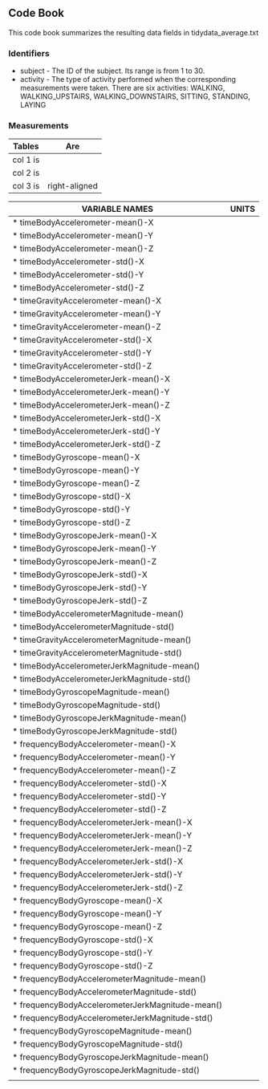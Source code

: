 ## Code Book

This code book summarizes the resulting data fields in tidydata_average.txt

### Identifiers

* subject - The ID of the subject. Its range is from 1 to 30.
* activity - The type of activity performed when the corresponding measurements were taken. There are six activities: WALKING, WALKING_UPSTAIRS, WALKING_DOWNSTAIRS, SITTING, STANDING, LAYING

### Measurements

 Tables   |      Are      |  
|----------|:-------------:|
| col 1 is |               | 
| col 2 is |     | 
| col 3 is | right-aligned | 




|          VARIABLE NAMES						 |    UNITS       |   
|------------------------------------------------|:--------------:|
|* timeBodyAccelerometer-mean()-X                |                |
|* timeBodyAccelerometer-mean()-Y                |                |
|* timeBodyAccelerometer-mean()-Z                |                |
|* timeBodyAccelerometer-std()-X                 |                |
|* timeBodyAccelerometer-std()-Y                 |                |
|* timeBodyAccelerometer-std()-Z                 |                |
|* timeGravityAccelerometer-mean()-X             |                |
|* timeGravityAccelerometer-mean()-Y             |                |
|* timeGravityAccelerometer-mean()-Z             |                |
|* timeGravityAccelerometer-std()-X              |                |
|* timeGravityAccelerometer-std()-Y              |                |
|* timeGravityAccelerometer-std()-Z              |                |
|* timeBodyAccelerometerJerk-mean()-X            |                |
|* timeBodyAccelerometerJerk-mean()-Y            |                |
|* timeBodyAccelerometerJerk-mean()-Z            |                |
|* timeBodyAccelerometerJerk-std()-X             |                |
|* timeBodyAccelerometerJerk-std()-Y             |                |
|* timeBodyAccelerometerJerk-std()-Z             |                |
|* timeBodyGyroscope-mean()-X                    |                |
|* timeBodyGyroscope-mean()-Y                    |                |
|* timeBodyGyroscope-mean()-Z                    |                |
|* timeBodyGyroscope-std()-X                     |                |
|* timeBodyGyroscope-std()-Y                     |                |
|* timeBodyGyroscope-std()-Z                     |                |
|* timeBodyGyroscopeJerk-mean()-X                |                |
|* timeBodyGyroscopeJerk-mean()-Y                |                |
|* timeBodyGyroscopeJerk-mean()-Z                |                |
|* timeBodyGyroscopeJerk-std()-X                 |                |
|* timeBodyGyroscopeJerk-std()-Y                 |                |
|* timeBodyGyroscopeJerk-std()-Z                 |                |
|* timeBodyAccelerometerMagnitude-mean()         |                |
|* timeBodyAccelerometerMagnitude-std()          |                |
|* timeGravityAccelerometerMagnitude-mean()      |                |
|* timeGravityAccelerometerMagnitude-std()       |                |
|* timeBodyAccelerometerJerkMagnitude-mean()     |                |
|* timeBodyAccelerometerJerkMagnitude-std()      |                |
|* timeBodyGyroscopeMagnitude-mean()             |                |
|* timeBodyGyroscopeMagnitude-std()              |                |
|* timeBodyGyroscopeJerkMagnitude-mean()         |                |
|* timeBodyGyroscopeJerkMagnitude-std()          |                |
|* frequencyBodyAccelerometer-mean()-X           |                |
|* frequencyBodyAccelerometer-mean()-Y           |                |
|* frequencyBodyAccelerometer-mean()-Z           |                |
|* frequencyBodyAccelerometer-std()-X            |                |
|* frequencyBodyAccelerometer-std()-Y            |                |
|* frequencyBodyAccelerometer-std()-Z            |                |
|* frequencyBodyAccelerometerJerk-mean()-X       |                |
|* frequencyBodyAccelerometerJerk-mean()-Y       |                |
|* frequencyBodyAccelerometerJerk-mean()-Z       |                |
|* frequencyBodyAccelerometerJerk-std()-X        |                |
|* frequencyBodyAccelerometerJerk-std()-Y        |                |
|* frequencyBodyAccelerometerJerk-std()-Z        |                |
|* frequencyBodyGyroscope-mean()-X               |                |
|* frequencyBodyGyroscope-mean()-Y               |                |
|* frequencyBodyGyroscope-mean()-Z               |                |
|* frequencyBodyGyroscope-std()-X                |                |
|* frequencyBodyGyroscope-std()-Y                |                |
|* frequencyBodyGyroscope-std()-Z                |                |
|* frequencyBodyAccelerometerMagnitude-mean()    |                |
|* frequencyBodyAccelerometerMagnitude-std()     |                |
|* frequencyBodyAccelerometerJerkMagnitude-mean()|                |
|* frequencyBodyAccelerometerJerkMagnitude-std() |                |
|* frequencyBodyGyroscopeMagnitude-mean()        |                |
|* frequencyBodyGyroscopeMagnitude-std()         |                |
|* frequencyBodyGyroscopeJerkMagnitude-mean()    |                |
|* frequencyBodyGyroscopeJerkMagnitude-std()     |                |
|                                                                 |

